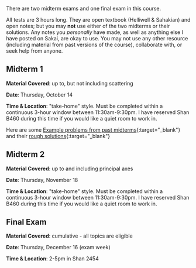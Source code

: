 There are two midterm exams and one final exam in this course.

All tests are 3 hours long. They are open textbook (Helliwell & Sahakian) and open notes; but you may **not** use either of the two midterms or their solutions. Any notes you *personally* have made, as well as anything else I have posted on Sakai, are okay to use. You may not use any other resource (including material from past versions of the course), collaborate with, or seek help from anyone.

## Midterm 1

**Material Covered**: up to, but not including scattering

**Date**: Thursday, October 14

**Time & Location**: "take-home" style. Must be completed within a continuous 3-hour window between 11:30am-9:30pm. I have reserved Shan B460 during this time if you would like a quiet room to work in. 

Here are some [Example problems from past midterms](https://drive.google.com/file/d/1r5GyVhWo3HsoQM0HoHCCZIiBc8F4aPQn/view?usp=sharing){:target="_blank"} and their [rough solutions](https://drive.google.com/file/d/1QgHmwzb-jzMBQjXXZqCYpiYDzqgm0qKf/view?usp=sharing){:target="_blank"}


## Midterm 2

**Material Covered**: up to and including principal axes

**Date**: Thursday, November 18

**Time & Location**: "take-home" style. Must be completed within a continuous 3-hour window between 11:30am-9:30pm. I have reserved Shan B460 during this time if you would like a quiet room to work in. 


## Final Exam

**Material Covered**: cumulative - all topics are eligible

**Date**: Thursday, December 16 (exam week)

**Time & Location**: 2-5pm in Shan 2454


